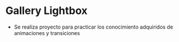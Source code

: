 # Gallery Lightbox
- Se realiza proyecto para practicar los conocimiento adquiridos de animaciones y transiciones